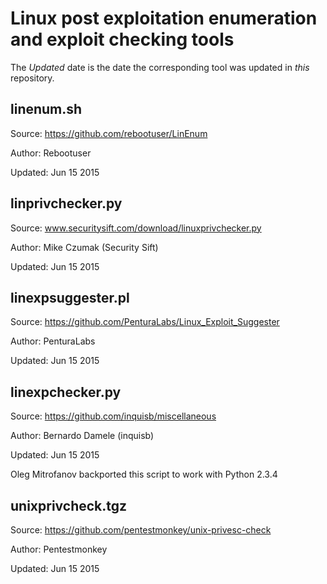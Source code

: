 # Linux post exploitation enumeration and exploit checking tools

The *Updated* date is the date the corresponding tool was updated in *this* repository.


## linenum.sh

Source: https://github.com/rebootuser/LinEnum

Author: Rebootuser

Updated: Jun 15 2015


## linprivchecker.py

Source: www.securitysift.com/download/linuxprivchecker.py

Author: Mike Czumak (Security Sift)

Updated: Jun 15 2015


## linexpsuggester.pl

Source: https://github.com/PenturaLabs/Linux_Exploit_Suggester

Author: PenturaLabs

Updated: Jun 15 2015


## linexpchecker.py

Source: https://github.com/inquisb/miscellaneous

Author: Bernardo Damele (inquisb)

Updated: Jun 15 2015

Oleg Mitrofanov backported this script to work with Python 2.3.4

## unixprivcheck.tgz

Source: https://github.com/pentestmonkey/unix-privesc-check

Author: Pentestmonkey

Updated: Jun 15 2015

